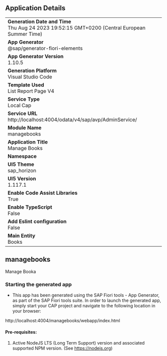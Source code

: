 ## Application Details
|               |
| ------------- |
|**Generation Date and Time**<br>Thu Aug 24 2023 19:52:15 GMT+0200 (Central European Summer Time)|
|**App Generator**<br>@sap/generator-fiori-elements|
|**App Generator Version**<br>1.10.5|
|**Generation Platform**<br>Visual Studio Code|
|**Template Used**<br>List Report Page V4|
|**Service Type**<br>Local Cap|
|**Service URL**<br>http://localhost:4004/odata/v4/sap/avp/AdminService/
|**Module Name**<br>managebooks|
|**Application Title**<br>Manage Books|
|**Namespace**<br>|
|**UI5 Theme**<br>sap_horizon|
|**UI5 Version**<br>1.117.1|
|**Enable Code Assist Libraries**<br>True|
|**Enable TypeScript**<br>False|
|**Add Eslint configuration**<br>False|
|**Main Entity**<br>Books|

## managebooks

Manage Booka

### Starting the generated app

-   This app has been generated using the SAP Fiori tools - App Generator, as part of the SAP Fiori tools suite.  In order to launch the generated app, simply start your CAP project and navigate to the following location in your browser:

http://localhost:4004/managebooks/webapp/index.html

#### Pre-requisites:

1. Active NodeJS LTS (Long Term Support) version and associated supported NPM version.  (See https://nodejs.org)


